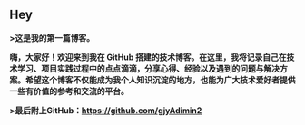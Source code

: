 ## Hey



**>这是我的第一篇博客。**

**嗨，大家好！欢迎来到我在 GitHub 搭建的技术博客。在这里，我将记录自己在技术学习、项目实践过程中的点点滴滴，分享心得、经验以及遇到的问题与解决方案。希望这个博客不仅能成为我个人知识沉淀的地方，也能为广大技术爱好者提供一些有价值的参考和交流的平台。**

**>最后附上GitHub：https://github.com/gjyAdimin2**